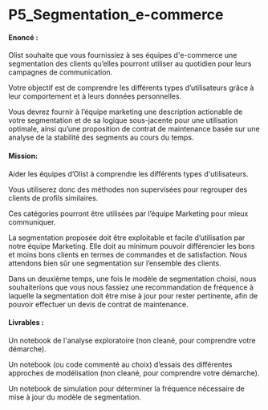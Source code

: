 # P5_Segmentation_e-commerce

#### Enoncé :

Olist souhaite que vous fournissiez à ses équipes d'e-commerce une segmentation des clients qu’elles pourront utiliser au quotidien pour leurs campagnes de communication.

Votre objectif est de comprendre les différents types d’utilisateurs grâce à leur comportement et à leurs données personnelles.

Vous devrez fournir à l’équipe marketing une description actionable de votre segmentation et de sa logique sous-jacente pour une utilisation optimale, ainsi qu’une proposition de contrat de maintenance basée sur une analyse de la stabilité des segments au cours du temps.

#### Mission: 

Aider les équipes d’Olist à comprendre les différents types d'utilisateurs.

Vous utiliserez donc des méthodes non supervisées pour regrouper des clients de profils similaires.

Ces catégories pourront être utilisées par l’équipe Marketing pour mieux communiquer.

La segmentation proposée doit être exploitable et facile d’utilisation par notre équipe Marketing. Elle doit au minimum pouvoir différencier les bons et moins bons clients en termes de commandes et de satisfaction. Nous attendons bien sûr une segmentation sur l’ensemble des clients.

Dans un deuxième temps, une fois le modèle de segmentation choisi, nous souhaiterions  que vous nous fassiez une recommandation de fréquence à laquelle la segmentation doit être mise à jour pour rester pertinente, afin de pouvoir effectuer un devis de contrat de maintenance.

#### Livrables :

Un notebook de l'analyse exploratoire (non cleané, pour comprendre votre démarche).

Un notebook (ou code commenté au choix) d’essais des différentes approches de modélisation (non cleané, pour comprendre votre démarche).

Un notebook de simulation pour déterminer la fréquence nécessaire de mise à jour du modèle de segmentation.


